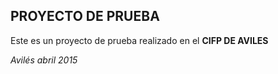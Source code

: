 PROYECTO DE PRUEBA
------------------

Este es un proyecto de prueba realizado en el **CIFP DE AVILES**

*Avilés abril 2015*
